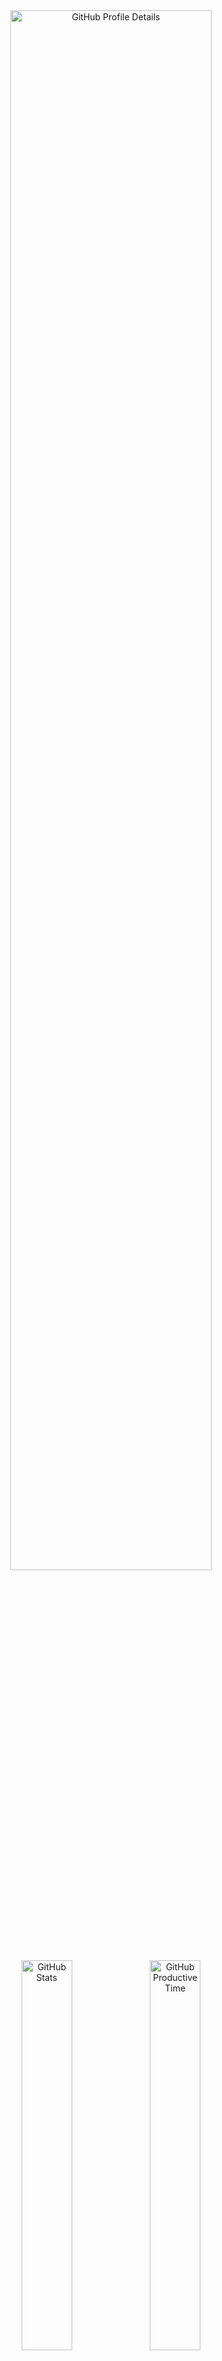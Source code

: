 <!--
  **vargalott/vargalott** is a ✨ _special_ ✨ repository because its `README.md`
  (this file) appears on your GitHub profile.
-->

<!-- https://github.com/vn7n24fzkq/github-profile-summary-cards -->
<div align="center">
    <img alt="GitHub Profile Details" width="80%" src="http://github-profile-summary-cards.vercel.app/api/cards/profile-details?username=vargalott&theme=github_dark"/>
    <img alt="GitHub Stats" width="40%" src="http://github-profile-summary-cards.vercel.app/api/cards/stats?username=vargalott&theme=github_dark">
    <img alt="GitHub Productive Time" width="40%" src="http://github-profile-summary-cards.vercel.app/api/cards/productive-time?username=vargalott&theme=github_dark"/>
    <img alt="GitHub Repos Per Language" width="40%" src="http://github-profile-summary-cards.vercel.app/api/cards/repos-per-language?username=vargalott&theme=github_dark"/>
    <img alt="GitHub Most Commit Language" width="40%" src="http://github-profile-summary-cards.vercel.app/api/cards/most-commit-language?username=vargalott&theme=github_dark"/>
</div>

---

<div align="center">
:zap: Recent activity :zap:
<br><br>

<!--RECENT_ACTIVITY:start-->
<!--RECENT_ACTIVITY:end-->

<!--RECENT_ACTIVITY:last_update-->
Last updated at 2025-02-16, 12:28:27
<!--RECENT_ACTIVITY:last_update_end-->
</div>
